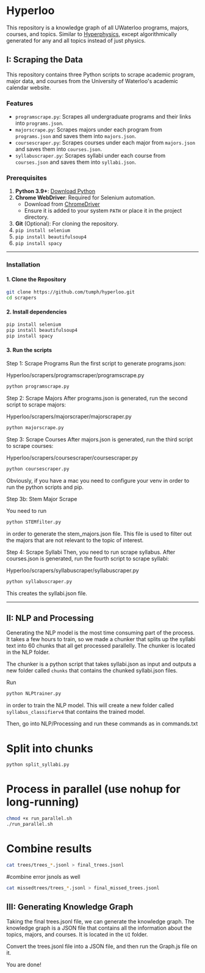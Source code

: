 # Hyperloo

This repository is a knowledge graph of all UWaterloo programs, majors, courses, and topics. Similar to [Hyperphysics](http://hyperphysics.phy-astr.gsu.edu/hbase/index.html), except algorithmically generated for any and all topics instead of just physics.


## I: Scraping the Data

This repository contains three Python scripts to scrape academic program, major data, and courses from the University of Waterloo's academic calendar website.

### Features
- `programscrape.py`: Scrapes all undergraduate programs and their links into `programs.json`.
- `majorscrape.py`: Scrapes majors under each program from `programs.json` and saves them into `majors.json`.
- `coursescraper.py`: Scrapes courses under each major from `majors.json` and saves them into `courses.json`.
- `syllabuscraper.py`: Scrapes syllabi under each course from `courses.json` and saves them into `syllabi.json`.

### Prerequisites
1. **Python 3.9+**: [Download Python](https://www.python.org/downloads/)
2. **Chrome WebDriver**: Required for Selenium automation.
   - Download from [ChromeDriver](https://sites.google.com/chromium.org/driver/)
   - Ensure it is added to your system `PATH` or place it in the project directory.
3. **Git** (Optional): For cloning the repository.
4. ```pip install selenium```
5. ```pip install beautifulsoup4```
6. ```pip install spacy```

---

### Installation

#### 1. Clone the Repository
```bash
git clone https://github.com/tumph/hyperloo.git
cd scrapers
```

#### 2. Install dependencies
```bash
pip install selenium
pip install beautifulsoup4
pip install spacy
```

#### 3. Run the scripts

Step 1: Scrape Programs
Run the first script to generate programs.json:

Hyperloo/scrapers/programscraper/programscrape.py
```bash
python programscrape.py
```
Step 2: Scrape Majors
After programs.json is generated, run the second script to scrape majors:

Hyperloo/scrapers/majorscraper/majorscraper.py
```bash
python majorscrape.py
```
Step 3: Scrape Courses
After majors.json is generated, run the third script to scrape courses:

Hyperloo/scrapers/coursescraper/coursescraper.py
```bash
python coursescraper.py
```


Obviously, if you have a mac you need to configure your venv in order to run the python scripts and pip.

Step 3b: Stem Major Scrape

You need to run
```bash
python STEMfilter.py
```
in order to generate the stem_majors.json file. This file is used to filter out the majors that are not relevant to the topic of interest.

Step 4: Scrape Syllabi
Then, you need to run scrape syllabus. After courses.json is generated, run the fourth script to scrape syllabi:

Hyperloo/scrapers/syllabuscraper/syllabuscraper.py
```bash
python syllabuscraper.py
```
This creates the syllabi.json file.

---

## II: NLP and Processing
Generating the NLP model is the most time consuming part of the process. It takes a few hours to train, so we made a chunker that splits up the syllabi text into 60 chunks that all get processed parallelly. The chunker is located in the NLP folder.

The chunker is a python script that takes syllabi.json as input and outputs a new folder called `chunks` that contains the chunked syllabi.json files.

Run
```bash
python NLPtrainer.py
```
in order to train the NLP model. This will create a new folder called `syllabus_classifierv4` that contains the trained model.

Then, go into NLP/Processing and run these commands as in commands.txt

# Split into chunks
```bash
python split_syllabi.py
```

# Process in parallel (use nohup for long-running)
```bash
chmod +x run_parallel.sh
./run_parallel.sh
```

# Combine results
```bash
cat trees/trees_*.jsonl > final_trees.jsonl
```

#combine error jsnols as well
```bash
cat missedtrees/trees_*.jsonl > final_missed_trees.jsonl
```

## III: Generating Knowledge Graph

Taking the final trees.jsonl file, we can generate the knowledge graph. The knowledge graph is a JSON file that contains all the information about the topics, majors, and courses. It is located in the `UI` folder.

Convert the trees.jsonl file into a JSON file, and then run the Graph.js file on it.

You are done!
